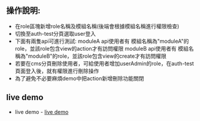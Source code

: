 
## 操作說明:

- 在role區塊新增role名稱及模組名稱(後端會根據模組名稱進行權限檢查)
- 切換至auth-test分頁選取user登入
- 下面有兩隻api可進行測試:
  moduleA api使用者有 模組名稱為"moduleA"的role，並該role包含view的action才有訪問權限
  moduleB api使用者有 模組名稱為"moduleB"的role，並該role包含view的create才有訪問權限
- 若要在cms分頁刪除使用者，可給使用者增加userAdmin的role，在auth-test頁面登入後，就有權限進行刪除操作
- 為了避免不必要麻煩demo中把action新增刪除功能關閉

## live demo
- live demo - [live demo](http://45.63.121.57/)


